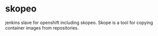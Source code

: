 # skopeo

jenkins slave for openshift including skopeo.
Skope is a tool for copying container images from repositories.
